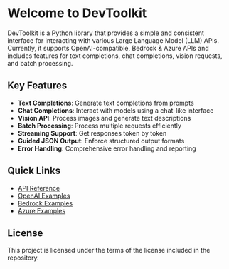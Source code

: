 # Welcome to DevToolkit

DevToolkit is a Python library that provides a simple and consistent interface for interacting with various Large Language Model (LLM) APIs. Currently, it supports OpenAI-compatible, Bedrock & Azure APIs and includes features for text completions, chat completions, vision requests, and batch processing.

## Key Features

- **Text Completions**: Generate text completions from prompts
- **Chat Completions**: Interact with models using a chat-like interface
- **Vision API**: Process images and generate text descriptions
- **Batch Processing**: Process multiple requests efficiently
- **Streaming Support**: Get responses token by token
- **Guided JSON Output**: Enforce structured output formats
- **Error Handling**: Comprehensive error handling and reporting

## Quick Links

- [API Reference](api/overview.md)
- [OpenAI Examples](examples/openai_examples.md)
- [Bedrock Examples](examples/bedrock_examples.md)
- [Azure Examples](examples/azure_openai.md)

## License

This project is licensed under the terms of the license included in the repository.

